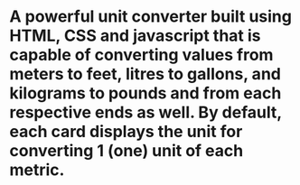 # A powerful unit converter built using HTML, CSS and javascript that is capable of converting values from meters to feet, litres to gallons, and kilograms to pounds and from each respective ends as well. By default, each card displays the unit for converting 1 (one) unit of each metric.
